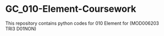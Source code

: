 # GC_010-Element-Coursework
This repository contains python codes for 010 Element for (MOD006203 TRI3 D01NON)
